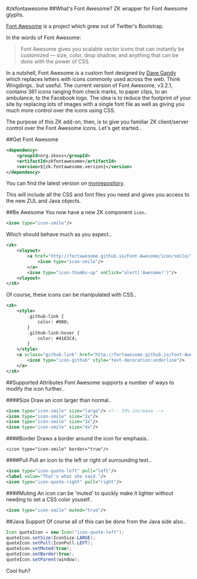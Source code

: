 #zkfontawesome
##What's Font Awesome?
ZK wrapper for Font Awesome glyphs.

[Font Awesome](http://fortawesome.github.io/Font-Awesome/icons/) is a project
 which grew out of Twitter's Bootstrap.

In the words of Font Awesome:
> Font Awesome gives you scalable vector icons that can instantly be customized
> — size, color, drop shadow, and anything that can be done with the power of
> CSS.

In a nutshell, Font Awesome is a custom font designed by
 [Dave Gandy](https://twitter.com/davegandy) which replaces letters with icons
 commonly used across the web. Think Wingdings.. but useful. The current version
 of Font Awesome, v3.2.1, contains 361 icons ranging from check marks, to paper
 clips, to an ambulance, to the Facebook logo. The idea is to reduce the
 footprint of your site by replacing lots of images with a single font file as
 well as giving you much more control over the icons using CSS.

The purpose of this ZK add-on, then, is to give you familiar ZK client/server
 control over the Font Awesome icons. Let's get started..

##Get Font Awesome

```xml
<dependency>
    <groupId>org.zkoss</groupId>
    <artifactId>zkfontawesome</artifactId>
    <version>${zk.fontawesome.version}</version>
</dependency>
```

You can find the latest version on
 [mvnrepository](http://mvnrepository.com/artifact/org.zkoss/zkfontawesome).

This will include all the CSS and font files you need and gives you access to
 the new ZUL and Java objects.

##Be Awesome
You now have a new ZK component `icon`..

```xml
<icon type="icon-smile"/>
```

Which should behave much as you expect..

```xml
<zk>
    <vlayout>
        <a href="http://fortawesome.github.io/Font-Awesome/icon/smile/">
            <icon type="icon-smile"/>
        </a>
        <icon type="icon-thumbs-up" onClick="alert('Awesome!')"/>
    <vlayout>
</zk>
```

Of course, these icons can be manipulated with CSS..

```xml
<zk>
    <style>
        .github-link {
            color: #000;
        }
        .github-link:hover {
            color: #4183C4;
        }
    </style>
    <a sclass="github-link" href="http://fortawesome.github.io/Font-Awesome/icon/github/">
        <icon type="icon-github" style="text-decoration:underline"/>
    </a>
</zk>
```

##Supported Attributes
Font Awesome supports a number of ways to modify the icon further..

####Size
Draw an icon larger than normal..

```xml
<icon type="icon-smile" size="large"/> <!-- 33% increase -->
<icon type="icon-smile" size="2x"/>
<icon type="icon-smile" size="3x"/>
<icon type="icon-smile" size="4x"/>
```

####Border
Draws a border around the icon for emphasis..

    <icon type="icon-smile" border="true"/>

####Pull
Pull an icon to the left or right of surrounding text..

```xml
<icon type="icon-quote-left" pull="left"/>
<label value="That's what she said."/>
<icon type="icon-quote-right" pull="right"/>
```

####Muting
An icon can be 'muted' to quickly make it lighter without needing to set a CSS
 color youself..

```xml
<icon type="icon-smile" muted="true"/>
```

##Java Support
Of course all of this can be done from the Java side also..

```java
Icon quoteIcon = new Icon("icon-quote-left");
quoteIcon.setSize(IconSize.LARGE);
quoteIcon.setPull(IconPull.LEFT);
quoteIcon.setMuted(true);
quoteIcon.setBorder(true);
quoteIcon.setParent(window);
```

Cool huh?